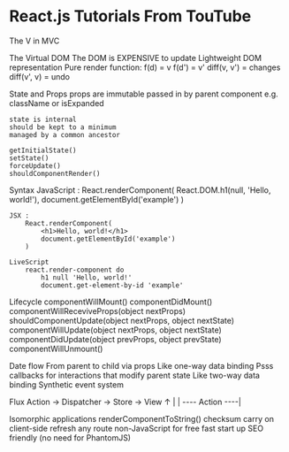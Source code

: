 # React.js Tutorials From TouTube

The V in MVC

The Virtual DOM
    The DOM is EXPENSIVE to update
    Lightweight DOM representation
    Pure render function:
        f(d) = v
        f(d') = v'
        diff(v, v') = changes
        diff(v', v) = undo

State and Props
    props are immutable
    passed in by parent component
    e.g. className or isExpanded

    state is internal
    should be kept to a minimum
    managed by a common ancestor

    getInitialState()
    setState()
    forceUpdate()
    shouldComponentRender()

Syntax
    JavaScript : 
        React.renderComponent(
            React.DOM.h1(null, 'Hello, world!'),
            document.getElementById('example')
        )
    
    JSX :
        React.renderComponent(
            <h1>Hello, world!</h1>
            document.getElementById('example')
        )

    LiveScript
        react.render-component do
            h1 null 'Hello, world!'
            document.get-element-by-id 'example'

Lifecycle
    componentWillMount()
    componentDidMount()
    componentWillReceviveProps(object nextProps)
    shouldComponentUpdate(object nextProps, object nextState)
    componentWillUpdate(object nextProps, object nextState)
    componentDidUpdate(object prevProps, object prevState)
    componentWillUnmount()

Date flow
    From parent to child via props
    Like one-way data binding
    Psss callbacks for interactions that modify parent state
    Like two-way data binding
    Synthetic event system

Flux
    Action -> Dispatcher -> Store -> View
                ↑                     |
                | ----   Action   ----|

Isomorphic applications
    renderComponentToString()
    checksum
    carry on client-side
    refresh any route
    non-JavaScript for free
    fast start up
    SEO friendly (no need for PhantomJS)